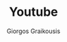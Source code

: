 ---
author: Giorgos Graikousis
title: Youtube
image_url: youtube.png
caption: ' o YouTube είναι ένας διαδικτυακός τόπος, ο οποίος επιτρέπει αποθήκευση, αναζήτηση και αναπαραγωγή ψηφιακών ταινιών. Δημιουργήθηκε το Φεβρουάριο του 2005[1] και το Νοέμβριο του 2006 ονομάστηκε από το περιοδικό Time "Invention of the Year 2006" (Η Εφεύρεση του 2006). '
license_url: https://el.wikipedia.org/wiki/YouTube
license_text: wikipedia
categories:
  - models
tags:
  - Video
---